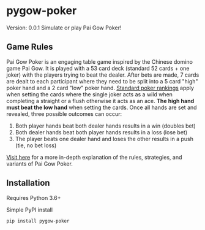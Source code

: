 # pygow-poker

Version: 0.0.1
Simulate or play Pai Gow Poker!

## Game Rules

Pai Gow Poker is an engaging table game inspired by the Chinese domino game Pai Gow. It is played with a 53 card deck (standard 52 cards + one joker) with the players trying to beat the dealer. After bets are made, 7 cards are dealt to each participant where they need to be split into a 5 card "high" poker hand and a 2 card "low" poker hand. [Standard poker rankings](https://www.poker.org/poker-hands-ranking-chart/) apply when setting the cards where the single joker acts as a wild when completing a straight or a flush otherwise it acts as an ace. **The high hand must beat the low hand** when setting the cards. Once all hands are set and revealed, three possible outcomes can occur:

1. Both player hands beat both dealer hands results in a win (doubles bet)
2. Both dealer hands beat both player hands results in a loss (lose bet)
3. The player beats one dealer hand and loses the other results in a push (tie, no bet loss)

[Visit here](https://wizardofodds.com/games/pai-gow-poker/) for a more in-depth explanation of the rules, strategies, and variants of Pai Gow Poker.

## Installation

Requires Python 3.6+

Simple PyPI install

```
pip install pygow-poker
```
